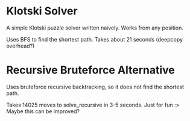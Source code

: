 # Klotski Solver

A simple Klotski puzzle solver written naively. Works from any position.

Uses BFS to find the shortest path. Takes about 21 seconds (deepcopy overhead?)


# Recursive Bruteforce Alternative

Uses bruteforce recursive backtracking, so it does not find the shortest path.

Takes 14025 moves to solve_recursive in 3-5 seconds. Just for fun :>
<br>
Maybe this can be improved?